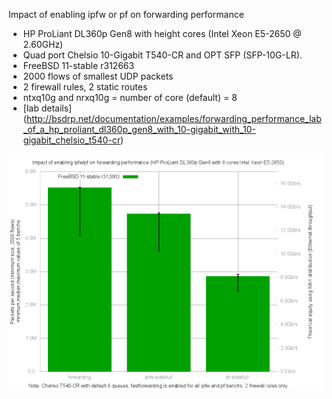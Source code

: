 Impact of enabling ipfw or pf on forwarding performance
  - HP ProLiant DL360p Gen8 with height cores (Intel Xeon E5-2650 @ 2.60GHz)
  - Quad port Chelsio 10-Gigabit T540-CR and OPT SFP (SFP-10G-LR).
  - FreeBSD 11-stable r312663
  - 2000 flows of smallest UDP packets
  - 2 firewall rules, 2 static routes
  - ntxq10g and nrxq10g = number of core (default) = 8
  - [lab details] (http://bsdrp.net/documentation/examples/forwarding_performance_lab_of_a_hp_proliant_dl360p_gen8_with_10-gigabit_with_10-gigabit_chelsio_t540-cr)

![Impact of enabling ipfw or pf on forwarding performance on FreeBSD 11-stable](graph.png)
